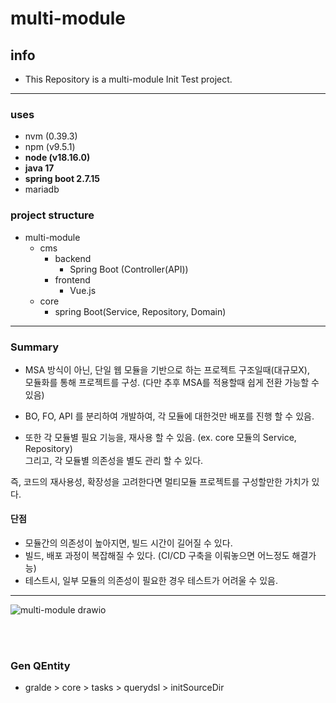 # multi-module

## info 
- This Repository is a multi-module Init Test project.

<hr/>

### uses
- nvm (0.39.3)
- npm (v9.5.1)
- <b>node (v18.16.0)</b>
- <b>java 17</b>
- <b>spring boot 2.7.15</b>
- mariadb 


### project structure
- multi-module
    - cms
        - backend
          - Spring Boot (Controller(API))
        - frontend
          - Vue.js
    - core
        - spring Boot(Service, Repository, Domain)

<hr/>

### Summary

- MSA 방식이 아닌, 단일 웹 모듈을 기반으로 하는 프로젝트 구조일때(대규모X),   
모듈화를 통해 프로젝트를 구성. (다만 추후 MSA를 적용할때 쉽게 전환 가능할 수 있음)


- BO, FO, API 를 분리하여 개발하여, 각 모듈에 대한것만 배포를 진행 할 수 있음.<br/> 


- 또한 각 모듈별 필요 기능을, 재사용 할 수 있음. (ex. core 모듈의 Service, Repository)<br/>
그리고, 각 모듈별 의존성을 별도 관리 할 수 있다.

즉, 코드의 재사용성, 확장성을 고려한다면 멀티모듈 프로젝트를 구성할만한 가치가 있다. 

#### 단점
- 모듈간의 의존성이 높아지면, 빌드 시간이 길어질 수 있다.
- 빌드, 배포 과정이 복잡해질 수 있다. (CI/CD 구축을 이뤄놓으면 어느정도 해결가능)
- 테스트시, 일부 모듈의 의존성이 필요한 경우 테스트가 어려울 수 있음.

<hr/>

![multi-module drawio](https://github.com/swings134man/multi-module/assets/86291550/50b535f3-4b38-4724-92af-332948ccf0f4)

<br><br>
### Gen QEntity 
- gralde > core > tasks > querydsl > initSourceDir 